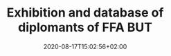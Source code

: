 ---
title: "Exhibition and database of diplomants of FFA BUT"
date: 2020-08-17T15:02:56+02:00
draft: false

shortTitle: "diplomantky.cz"
---